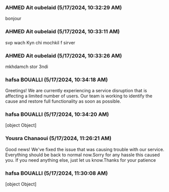 ### AHMED Ait oubelaid  (5/17/2024, 10:32:29 AM)

bonjour

### AHMED Ait oubelaid  (5/17/2024, 10:33:11 AM)

svp wach Kyn chi mochkil f sirver

### AHMED Ait oubelaid  (5/17/2024, 10:33:26 AM)

mkhdamch stor 3ndi

### hafsa BOUALLI (5/17/2024, 10:34:18 AM)

Greetings!
We are currently experiencing a service disruption that is affecting a limited number of users. Our team is working to identify the cause and restore full functionality as soon as possible.

### hafsa BOUALLI (5/17/2024, 10:34:20 AM)

[object Object]

### Yousra Chanaoui (5/17/2024, 11:26:21 AM)

Good news! We've fixed the issue that was causing trouble with our service. Everything should be back to normal now.Sorry for any hassle this caused you. If you need anything else, just let us know.Thanks for your patience

### hafsa BOUALLI (5/17/2024, 11:30:08 AM)

[object Object]
